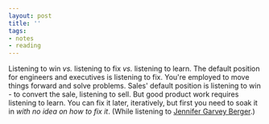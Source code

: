 ```yaml
---
layout: post
title: ''
tags:
- notes
- reading
---
```


Listening to win _vs._ listening to fix _vs._ listening to learn. The default position for engineers and executives is listening to fix. You're employed to move things forward and solve problems. Sales' default position is listening to win - to convert the sale, listening to sell. But good product work requires listening to learn. You can fix it later, iteratively, but first you need to soak it in _with no idea on how to fix it_. (While listening to [Jennifer Garvey Berger][0].)

[0]: https://fs.blog/knowledge-project/jennifer-garvey-berger-2/
